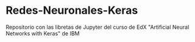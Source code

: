 # Redes-Neuronales-Keras
Repositorio con las libretas de Jupyter del curso de EdX "Artificial Neural Networks with Keras" de IBM
